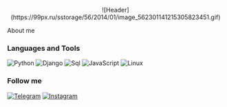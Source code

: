 <center>
	<p>
![Header](https://99px.ru/sstorage/56/2014/01/image_562301141215305823451.gif)
	</p>
</center>
About me

### Languages and Tools 
![Python](https://img.shields.io/badge/-Python-090909?style=for-the-badge&logo=python&logoColor=ffff00)
![Django](https://img.shields.io/badge/-Django-090909?style=for-the-badge&logo=Django&logoColor=00ff00)
![Sql](https://img.shields.io/badge/-Sql-090909?style=for-the-badge&logo=mysql&logoColor=006488)
![JavaScript](https://img.shields.io/badge/-JavaScript-090909?style=for-the-badge&logo=JavaScript&logoColor=F9D54D)
![Linux](https://img.shields.io/badge/-Linux-090909?style=for-the-badge&logo=Linux&logoColor=FFFFFF)

### Follow me
[![Telegram](https://img.shields.io/badge/-Telegram-090909?style=for-the-badge&logo=telegram&logoColor=27A0D9)](https://t.me/lunrrr)
[![Instagram](https://img.shields.io/badge/-Instagram-090909?style=for-the-badge&logo=instagram&logoColor=B4068E)](https://www.instagram.com/pr1vet_medved/)